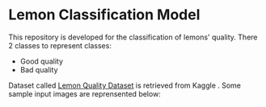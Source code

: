 # Lemon Classification Model

This repository is developed for the classification of lemons' quality. There 2 classes to represent classes: 
  - Good quality
  - Bad quality
  
Dataset called [Lemon Quality Dataset](https://www.kaggle.com/datasets/yusufemir/lemon-quality-dataset) is retrieved from Kaggle . Some sample input images are reprensented below:



